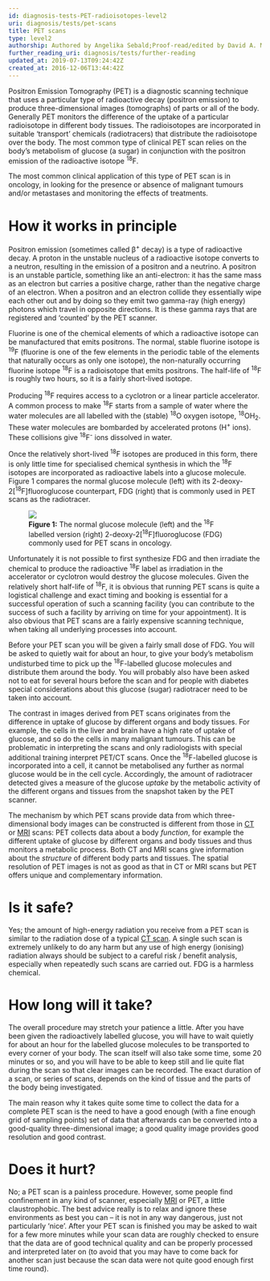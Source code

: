 ```yaml
---
id: diagnosis-tests-PET-radioisotopes-level2
uri: diagnosis/tests/pet-scans
title: PET scans
type: level2
authorship: Authored by Angelika Sebald;Proof-read/edited by David A. Mitchell
further_reading_uri: diagnosis/tests/further-reading
updated_at: 2019-07-13T09:24:42Z
created_at: 2016-12-06T13:44:42Z
---
```


<p>Positron Emission Tomography (PET) is a diagnostic scanning technique
    that uses a particular type of radioactive decay (positron
    emission) to produce three-dimensional images (tomographs)
    of parts or all of the body. Generally PET monitors the difference
    of the uptake of a particular radioisotope in different body
    tissues. The radioisotopes are incorporated in suitable ‘transport’
    chemicals (radiotracers) that distribute the radioisotope
    over the body. The most common type of clinical PET scan
    relies on the body’s metabolism of glucose (a sugar) in conjunction
    with the positron emission of the radioactive isotope <sup>18</sup>F.</p>
<p>The most common clinical application of this type of PET scan
    is in oncology, in looking for the presence or absence of
    malignant tumours and/or metastases and monitoring the effects
    of treatments.</p>
<h1 id="how-it-works-in-principle">How it works in principle</h1>
<p>Positron emission (sometimes called β<sup>+</sup> decay) is a
    type of radioactive decay. A proton in the unstable nucleus
    of a radioactive isotope converts to a neutron, resulting
    in the emission of a positron and a neutrino. A positron
    is an unstable particle, something like an anti-electron:
    it has the same mass as an electron but carries a positive
    charge, rather than the negative charge of an electron. When
    a positron and an electron collide they essentially wipe
    each other out and by doing so they emit two gamma-ray (high
    energy) photons which travel in opposite directions. It is
    these gamma rays that are registered and ‘counted’ by the
    PET scanner.</p>
<p>Fluorine is one of the chemical elements of which a radioactive
    isotope can be manufactured that emits positrons. The normal,
    stable fluorine isotope is <sup>19</sup>F (fluorine is one
    of the few elements in the periodic table of the elements
    that naturally occurs as only one isotope), the non-naturally
    occurring fluorine isotope <sup>18</sup>F is a radioisotope
    that emits positrons. The half-life of <sup>18</sup>F is
    roughly two hours, so it is a fairly short-lived isotope.</p>
<p>Producing <sup>18</sup>F requires access to a cyclotron or a
    linear particle accelerator. A common process to make <sup>18</sup>F
    starts from a sample of water where the water molecules are
    all labelled with the (stable) <sup>18</sup>O oxygen isotope,
    <sup>18</sup>OH<sub>2</sub>. These water molecules are bombarded
    by accelerated protons (H<sup>+</sup> ions). These collisions
    give <sup>18</sup>F<sup>-</sup> ions dissolved in water.</p>
<p>Once the relatively short-lived <sup>18</sup>F isotopes are produced
    in this form, there is only little time for specialised chemical
    synthesis in which the <sup>18</sup>F isotopes are incorporated
    as radioactive labels into a glucose molecule. Figure 1 compares
    the normal glucose molecule (left) with its 2-deoxy-2[<sup>18</sup>F]fluoroglucose
    counterpart, FDG (right) that is commonly used in PET scans
    as the radiotracer.</p>
<figure><img src="/diagnosis/tests/pet/more-info/figure1.png">
    <figcaption><strong>Figure 1:</strong> The normal glucose molecule (left)
        and the <sup>18</sup>F labelled version (right) 2-deoxy-2[<sup>18</sup>F]fluoroglucose
        (FDG) commonly used for PET scans in oncology.</figcaption>
</figure>
<p>Unfortunately it is not possible to first synthesize FDG and
    then irradiate the chemical to produce the radioactive <sup>18</sup>F
    label as irradiation in the accelerator or cyclotron would
    destroy the glucose molecules. Given the relatively short
    half-life of <sup>18</sup>F, it is obvious that running PET
    scans is quite a logistical challenge and exact timing and
    booking is essential for a successful operation of such a
    scanning facility (you can contribute to the success of such
    a facility by arriving on time for your appointment). It
    is also obvious that PET scans are a fairly expensive scanning
    technique, when taking all underlying processes into account.</p>
<p>Before your PET scan you will be given a fairly small dose of
    FDG. You will be asked to quietly wait for about an hour,
    to give your body’s metabolism undisturbed time to pick up
    the <sup>18</sup>F-labelled glucose molecules and distribute
    them around the body. You will probably also have been asked
    not to eat for several hours before the scan and for people
    with diabetes special considerations about this glucose (sugar)
    radiotracer need to be taken into account.</p>
<p>The contrast in images derived from PET scans originates from
    the difference in uptake of glucose by different organs and
    body tissues. For example, the cells in the liver and brain
    have a high rate of uptake of glucose, and so do the cells
    in many malignant tumours. This can be problematic in interpreting
    the scans and only radiologists with special additional training
    interpret PET/CT scans. Once the <sup>18</sup>F-labelled
    glucose is incorporated into a cell, it cannot be metabolised
    any further as normal glucose would be in the cell cycle.
    Accordingly, the amount of radiotracer detected gives a measure
    of the glucose <em>uptake</em> by the metabolic activity
    of the different organs and tissues from the snapshot taken
    by the PET scanner.</p>
<p>The mechanism by which PET scans provide data from which three-dimensional
    body images can be constructed is different from those in
    <a href="/diagnosis/tests/ct-scans">CT</a> or <a href="/diagnosis/tests/mri">MRI</a>    scans: PET collects data about a body <em>function</em>,
    for example the different uptake of glucose by different
    organs and body tissues and thus monitors a metabolic process.
    Both CT and MRI scans give information about the <em>structure</em>    of different body parts and tissues. The spatial resolution
    of PET images is not as good as that in CT or MRI scans but
    PET offers unique and complementary information.</p>
<h1 id="is-it-safe">Is it safe?</h1>
<p>Yes; the amount of high-energy radiation you receive from a PET
    scan is similar to the radiation dose of a typical <a href="/diagnosis/tests/ct-scans">CT scan</a>.
    A single such scan is extremely unlikely to do any harm but
    any use of high energy (ionising) radiation always should
    be subject to a careful risk / benefit analysis, especially
    when repeatedly such scans are carried out. FDG is a harmless
    chemical.</p>
<h1 id="how-long-will-it-take">How long will it take?</h1>
<p>The overall procedure may stretch your patience a little. After
    you have been given the radioactively labelled glucose, you
    will have to wait quietly for about an hour for the labelled
    glucose molecules to be transported to every corner of your
    body. The scan itself will also take some time, some 20 minutes
    or so, and you will have to be able to keep still and lie
    quite flat during the scan so that clear images can be recorded.
    The exact duration of a scan, or series of scans, depends
    on the kind of tissue and the parts of the body being investigated.</p>
<p>The main reason why it takes quite some time to collect the data
    for a complete PET scan is the need to have a good enough
    (with a fine enough grid of sampling points) set of data
    that afterwards can be converted into a good-quality three-dimensional
    image; a good quality image provides good resolution and
    good contrast.</p>
<h1 id="does-it-hurt">Does it hurt?</h1>
<p>No; a PET scan is a painless procedure. However, some people
    find confinement in any kind of scanner, especially <a href="/diagnosis/tests/mri">MRI</a>    or PET, a little claustrophobic. The best advice really is
    to relax and ignore these environments as best you can –
    it is not in any way dangerous, just not particularly ‘nice’.
    After your PET scan is finished you may be asked to wait
    for a few more minutes while your scan data are roughly checked
    to ensure that the data are of good technical quality and
    can be properly processed and interpreted later on (to avoid
    that you may have to come back for another scan just because
    the scan data were not quite good enough first time round).</p>
